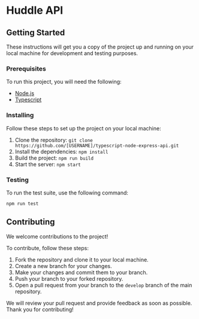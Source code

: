 # Huddle API

## Getting Started

These instructions will get you a copy of the project up and running on your local machine for development and testing purposes.

### Prerequisites

To run this project, you will need the following:

- [Node.js](https://nodejs.org/en/)
- [Typescript](https://www.typescriptlang.org/)

### Installing

Follow these steps to set up the project on your local machine:

1. Clone the repository: `git clone https://github.com/[USERNAME]/typescript-node-express-api.git`
2. Install the dependencies: `npm install`
3. Build the project: `npm run build`
4. Start the server: `npm start`

### Testing

To run the test suite, use the following command:

```
npm run test
```

## Contributing

We welcome contributions to the project!

To contribute, follow these steps:

1. Fork the repository and clone it to your local machine.
2. Create a new branch for your changes.
3. Make your changes and commit them to your branch.
4. Push your branch to your forked repository.
5. Open a pull request from your branch to the `develop` branch of the main repository.

We will review your pull request and provide feedback as soon as possible. Thank you for contributing!
